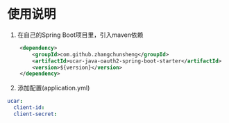 # 使用说明
1. 在自己的Spring Boot项目里，引入maven依赖
```xml
    <dependency>
        <groupId>com.github.zhangchunsheng</groupId>
        <artifactId>ucar-java-oauth2-spring-boot-starter</artifactId>
        <version>${version}</version>
    </dependency>
 ```
2. 添加配置(application.yml)
```yml
ucar:
  client-id:
  client-secret:
```







